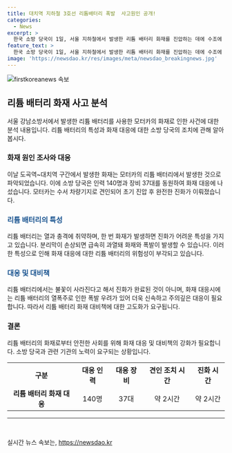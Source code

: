 ```yaml
---
title: 대치역 지하철 3호선 리튬배터리 폭발  사고원인 공개!
categories:
  - News
excerpt: >
  한국 소방 당국이 1일, 서울 지하철에서 발생한 리튬 배터리 화재를 진압하는 데에 수조에 담아 완전히 진화시키는 작업을 수행했다. 이러한 화재는 리튬 배터리가 열과 충격에 취약하여 폭발 위험이 높기 때문에 진화가 어렵다는 점을 감안해 처리되었다. 소방 관계자는 이러한 배터리의 특성으로 인해 진화에 오랜 시간이 소요되었으며, 열폭주 우려도 있다고 밝혔다.
feature_text: >
  한국 소방 당국이 1일, 서울 지하철에서 발생한 리튬 배터리 화재를 진압하는 데에 수조에 담아 완전히 진화시키는 작업을 수행했다. 이러한 화재는 리튬 배터리가 열과 충격에 취약하여 폭발 위험이 높기 때문에 진화가 어렵다는 점을 감안해 처리되었다. 소방 관계자는 이러한 배터리의 특성으로 인해 진화에 오랜 시간이 소요되었으며, 열폭주 우려도 있다고 밝혔다.
image: 'https://newsdao.kr/res/images/meta/newsdao_breakingnews.jpg'
---
```


<p><img src="https://newsdao.kr/res/images/meta/newsdao_breakingnews.jpg" alt="firstkoreanews 속보" /></p>

<h2 data-ke-size="size26">리튬 배터리 화재 사고 분석</h2>

<p data-ke-size="size16">서울 강남소방서에서 발생한 리튬 배터리를 사용한 모터카의 화재로 인한 사건에 대한 분석 내용입니다. 리튬 배터리의 특성과 화재 대응에 대한 소방 당국의 조치에 관해 알아봅시다.</p>

<h3>화재 원인 조사와 대응</h3>

<p data-ke-size="size16">이날 도곡역~대치역 구간에서 발생한 화재는 모터카의 리튬 배터리에서 발생한 것으로 파악되었습니다. 이에 소방 당국은 인력 140명과 장비 37대를 동원하여 화재 대응에 나섰습니다. 모터카는 수서 차량기지로 견인되어 초기 진압 후 완전한 진화가 이뤄졌습니다.</p>

<h3><b><span style="color: #1a5490;">리튬 배터리의 특성</span></b></h3>

<p data-ke-size="size16">리튬 배터리는 열과 충격에 취약하며, 한 번 화재가 발생하면 진화가 어려운 특성을 가지고 있습니다. 분리막이 손상되면 급속히 과열돼 화재와 폭발이 발생할 수 있습니다. 이러한 특성으로 인해 화재 대응에 대한 리튬 배터리의 위험성이 부각되고 있습니다.</p>

<h3><b><span style="color: #1a5490;">대응 및 대비책</span></b></h3>

<p data-ke-size="size16">리튬 배터리에서는 불꽃이 사라진다고 해서 진화가 완료된 것이 아니며, 화재 대응시에는 리튬 배터리의 열폭주로 인한 폭발 우려가 있어 더욱 신속하고 주의깊은 대응이 필요합니다. 따라서 리튬 배터리 화재 대비책에 대한 고도화가 요구됩니다.</p>

<h3>결론</h3>

<p data-ke-size="size16">리튬 배터리의 화재로부터 안전한 사회를 위해 화재 대응 및 대비책의 강화가 필요합니다. 소방 당국과 관련 기관의 노력이 요구되는 상황입니다.</p>

<table>
    <tr>
        <th>구분</th>
        <th>대응 인력</th>
        <th>대응 장비</th>
        <th>견인 조치 시간</th>
        <th>진화 시간</th>
    </tr>
    <tr>
        <td style="text-align: center; height: 17px;"><b>리튬 배터리 화재 대응</b></td>
        <td style="text-align: center; height: 17px;">140명</td>
        <td style="text-align: center; height: 17px;">37대</td>
        <td style="text-align: center; height: 17px;">약 2시간</td>
        <td style="text-align: center; height: 17px;">약 2시간</td>
    </tr>
</table>

<hr>

<p data-ke-size="size16">&nbsp;</p>
실시간 뉴스 속보는, <a href="https://newsdao.kr" rel="dofollow">https://newsdao.kr</a>


